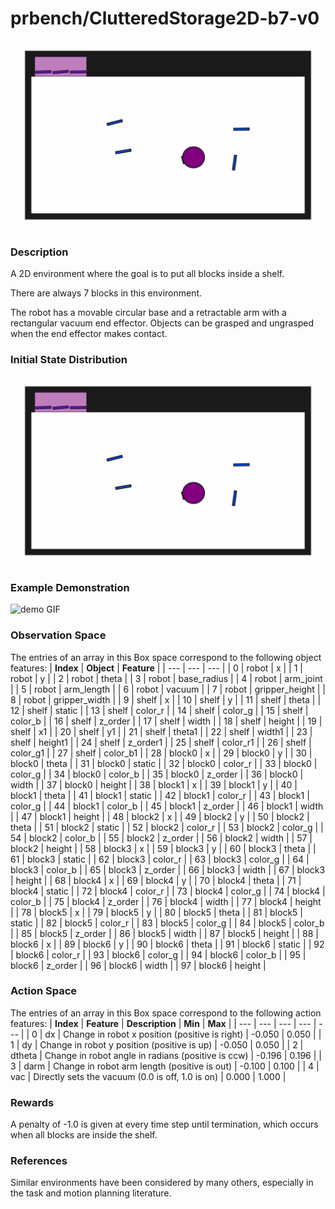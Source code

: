 # prbench/ClutteredStorage2D-b7-v0
![random action GIF](assets/random_action_gifs/ClutteredStorage2D-b7.gif)

### Description
A 2D environment where the goal is to put all blocks inside a shelf.

There are always 7 blocks in this environment.

The robot has a movable circular base and a retractable arm with a rectangular vacuum end effector. Objects can be grasped and ungrasped when the end effector makes contact.

### Initial State Distribution
![initial state GIF](assets/initial_state_gifs/ClutteredStorage2D-b7.gif)

### Example Demonstration
![demo GIF](assets/demo_gifs/ClutteredStorage2D-b7.gif)

### Observation Space
The entries of an array in this Box space correspond to the following object features:
| **Index** | **Object** | **Feature** |
| --- | --- | --- |
| 0 | robot | x |
| 1 | robot | y |
| 2 | robot | theta |
| 3 | robot | base_radius |
| 4 | robot | arm_joint |
| 5 | robot | arm_length |
| 6 | robot | vacuum |
| 7 | robot | gripper_height |
| 8 | robot | gripper_width |
| 9 | shelf | x |
| 10 | shelf | y |
| 11 | shelf | theta |
| 12 | shelf | static |
| 13 | shelf | color_r |
| 14 | shelf | color_g |
| 15 | shelf | color_b |
| 16 | shelf | z_order |
| 17 | shelf | width |
| 18 | shelf | height |
| 19 | shelf | x1 |
| 20 | shelf | y1 |
| 21 | shelf | theta1 |
| 22 | shelf | width1 |
| 23 | shelf | height1 |
| 24 | shelf | z_order1 |
| 25 | shelf | color_r1 |
| 26 | shelf | color_g1 |
| 27 | shelf | color_b1 |
| 28 | block0 | x |
| 29 | block0 | y |
| 30 | block0 | theta |
| 31 | block0 | static |
| 32 | block0 | color_r |
| 33 | block0 | color_g |
| 34 | block0 | color_b |
| 35 | block0 | z_order |
| 36 | block0 | width |
| 37 | block0 | height |
| 38 | block1 | x |
| 39 | block1 | y |
| 40 | block1 | theta |
| 41 | block1 | static |
| 42 | block1 | color_r |
| 43 | block1 | color_g |
| 44 | block1 | color_b |
| 45 | block1 | z_order |
| 46 | block1 | width |
| 47 | block1 | height |
| 48 | block2 | x |
| 49 | block2 | y |
| 50 | block2 | theta |
| 51 | block2 | static |
| 52 | block2 | color_r |
| 53 | block2 | color_g |
| 54 | block2 | color_b |
| 55 | block2 | z_order |
| 56 | block2 | width |
| 57 | block2 | height |
| 58 | block3 | x |
| 59 | block3 | y |
| 60 | block3 | theta |
| 61 | block3 | static |
| 62 | block3 | color_r |
| 63 | block3 | color_g |
| 64 | block3 | color_b |
| 65 | block3 | z_order |
| 66 | block3 | width |
| 67 | block3 | height |
| 68 | block4 | x |
| 69 | block4 | y |
| 70 | block4 | theta |
| 71 | block4 | static |
| 72 | block4 | color_r |
| 73 | block4 | color_g |
| 74 | block4 | color_b |
| 75 | block4 | z_order |
| 76 | block4 | width |
| 77 | block4 | height |
| 78 | block5 | x |
| 79 | block5 | y |
| 80 | block5 | theta |
| 81 | block5 | static |
| 82 | block5 | color_r |
| 83 | block5 | color_g |
| 84 | block5 | color_b |
| 85 | block5 | z_order |
| 86 | block5 | width |
| 87 | block5 | height |
| 88 | block6 | x |
| 89 | block6 | y |
| 90 | block6 | theta |
| 91 | block6 | static |
| 92 | block6 | color_r |
| 93 | block6 | color_g |
| 94 | block6 | color_b |
| 95 | block6 | z_order |
| 96 | block6 | width |
| 97 | block6 | height |


### Action Space
The entries of an array in this Box space correspond to the following action features:
| **Index** | **Feature** | **Description** | **Min** | **Max** |
| --- | --- | --- | --- | --- |
| 0 | dx | Change in robot x position (positive is right) | -0.050 | 0.050 |
| 1 | dy | Change in robot y position (positive is up) | -0.050 | 0.050 |
| 2 | dtheta | Change in robot angle in radians (positive is ccw) | -0.196 | 0.196 |
| 3 | darm | Change in robot arm length (positive is out) | -0.100 | 0.100 |
| 4 | vac | Directly sets the vacuum (0.0 is off, 1.0 is on) | 0.000 | 1.000 |


### Rewards
A penalty of -1.0 is given at every time step until termination, which occurs when all blocks are inside the shelf.


### References
Similar environments have been considered by many others, especially in the task and motion planning literature.
